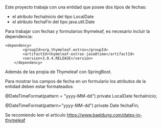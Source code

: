 Este proyecto trabaja con una entidad que posee dos tipos de fechas:
  * el atributo fechaInicio del tipo LocalDate
  * el atributo fechaFin del tipo java.util.Date

Para trabajar con fechas y formularios thymeleaf, es necesario incluir la dependencia:

	<dependency>
			<groupId>org.thymeleaf.extras</groupId>
			<artifactId>thymeleaf-extras-java8time</artifactId>
			<version>3.0.4.RELEASE</version>
		</dependency>

Además de las propia de Thymeleaf con SpringBoot.

Para mostrar los campos de fecha en un formulario los atributos de la entidad deben estar
formateados:

@DateTimeFormat(pattern = "yyyy-MM-dd")
private LocalDate fechaInicio;
	
@DateTimeFormat(pattern="yyyy-MM-dd")
private Date fechaFin;



Se recomiendo leer el articulo https://www.baeldung.com/dates-in-thymeleaf
